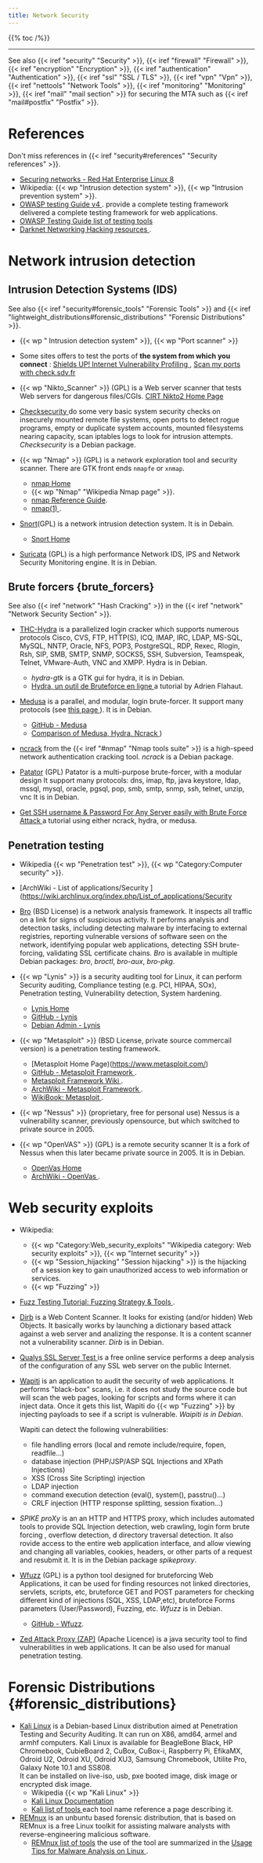 ```yaml
---
title: Network Security
---
```


{{% toc /%}}

---


See also
{{< iref "security" "Security" >}},
{{< iref "firewall" "Firewall" >}},
{{< iref "encryption" "Encryption" >}},
{{< iref "authentication" "Authentication" >}},
{{< iref "ssl" "SSL / TLS" >}},
{{< iref "vpn" "Vpn" >}},
{{< iref "nettools" "Network Tools" >}},
{{< iref "monitoring" "Monitoring" >}},
{{< iref "mail" "mail section" >}} for securing the MTA
such as {{< iref "mail#postfix" "Postfix" >}}.

# References

Don't miss references in
{{< iref "security#references" "Security references" >}}.

-   [Securing networks - Red Hat Enterprise Linux 8
    ](https://access.redhat.com/documentation/en-us/red_hat_enterprise_linux/8/html/securing_networks/index)
-   Wikipedia: {{< wp "Intrusion detection system" >}},
    {{< wp "Intrusion prevention system" >}}.
-   [OWASP testing Guide v4
    ](https://www.owasp.org/index.php/OWASP_Testing_Guide_v4_Table_of_Contents).
    provide a complete testing framework delivered a complete testing framework
    for web applications.
-   [OWASP Testing Guide list of testing tools
    ](https://www.owasp.org/index.php/Appendix_A:_Testing_Tools)
-   [Darknet Networking Hacking resources
    ](https://www.darknet.org.uk/category/hacking-tools/networking-hacking/).

# Network intrusion detection
## Intrusion Detection Systems (IDS)
See also {{< iref "security#forensic_tools" "Forensic Tools" >}}
and {{< iref "lightweight_distributions#forensic_distributions" "Forensic Distributions" >}}.

-   {{< wp " Intrusion detection system" >}}, {{< wp "Port scanner" >}}

-   Some sites offers to test the ports of
    __the system from which you connect__ :
    [Shields UP! Internet Vulnerability Profiling
    ](https://grc.com/x/ne.dll?bh0bkyd2),
    [Scan my ports with check.sdv.fr](http://check.sdv.fr:3658/cgi/scan)
-   {{< wp "Nikto_Scanner" >}} (GPL) is a Web server scanner that
    tests Web servers for dangerous files/CGIs.
    [CIRT Nikto2 Home Page](http://www.cirt.net/nikto2)

-   [Checksecurity
    ](https://manpages.debian.org/stretch/checksecurity/checksecurity.8.en.html)
    do some very basic system security checks on insecurely mounted
    remote file systems, open ports to detect rogue programs, empty or
    duplicate system accounts, mounted filesystems nearing capacity,
    scan iptables logs to look for intrusion attempts. _Checksecurity_
    is a Debian package.
-   <a name="nmap"></a>{{< wp "Nmap" >}} (GPL)
    is a network exploration tool and security scanner.  There are GTK
    front ends `nmapfe` or `xnmap`.
    -   [nmap Home](http://nmap.org/)
    -   {{< wp "Nmap"  "Wikipedia Nmap page" >}}.
    -   [nmap Reference Guide](https://nmap.org/book/man.html).
    -   [nmap(1)
        ](https://manpages.debian.org/stretch/nmap/nmap.1.en.html).
-   [Snort](http://en.wikipedia.org/wiki/Snort_%28software%29)(GPL)
    is a network intrusion detection system. It is in Debain.
    -   [Snort Home](http://www.snort.org/)
-   [Suricata](http://suricata-ids.org/) (GPL)
    is a high performance Network IDS, IPS and Network Security
    Monitoring engine. It is in Debian.

## Brute forcers {brute_forcers}
See also {{< iref "network" "Hash Cracking" >}} in the
{{< iref "network" "Network Security Section" >}}.

-   [THC-Hydra](https://github.com/vanhauser-thc/thc-hydra)
    is a parallelized login cracker which supports numerous protocols
    Cisco, CVS, FTP, HTTP(S), ICQ, IMAP, IRC, LDAP, MS-SQL, MySQL,
    NNTP, Oracle, NFS, POP3, PostgreSQL, RDP, Rexec, Rlogin, Rsh, SIP,
    SMB, SMTP, SNMP, SOCKS5, SSH, Subversion, Teamspeak, Telnet,
    VMware-Auth, VNC and XMPP.
    Hydra is in Debian.
    -   _hydra-gtk_ is a GTK gui for hydra, it is in Debian.
    -   [Hydra, un outil de Bruteforce en ligne
        ](https://www.supinfo.com/articles/single/6336-hydra-outil-bruteforce-ligne)
        a tutorial by Adrien Flahaut.
-   [Medusa](http://foofus.net/goons/jmk/medusa/medusa.html)
    is a parallel, and modular, login brute-forcer.  It support many
    protocols (see [this page
    ](http://foofus.net/goons/jmk/medusa/medusa-compare.html)).
    It is in Debian.
    -   [GitHub - Medusa](https://github.com/jmk-foofus/medusa)
    -   [Comparison of Medusa, Hydra, Ncrack
        ](http://foofus.net/goons/jmk/medusa/medusa-compare.html))
-   [ncrack](https://nmap.org/ncrack/man.html) from the
    {{< iref "#nmap" "Nmap tools suite" >}}
    is a high-speed network authentication cracking tool. _ncrack_ is
    a Debian package.
-   [Patator](https://github.com/lanjelot/patator) (GPL)
    Patator is a multi-purpose brute-forcer, with a modular design It
    support many protocols: dns, imap, ftp, java keystore, ldap,
    mssql, mysql, oracle, pgsql, pop, smb, smtp, snmp, ssh, telnet,
    unzip, vnc It is in Debian.

-  [Get SSH username & Password For Any Server easily with Brute Force Attack
   ](https://securitytraning.com/brute-force-ssh/)
   a tutorial using either ncrack, hydra, or medusa.

## Penetration testing
-   Wikipedia {{< wp "Penetration test" >}}, {{< wp "Category:Computer security" >}}.
-   [ArchWiki - List of applications/Security
    ](https://wiki.archlinux.org/index.php/List_of_applications/Security

-   [Bro](https://www.bro.org/) (BSD License)
    is a network analysis framework. It inspects all traffic on a link
    for signs of suspicious activity. It performs analysis and
    detection tasks, including detecting malware by interfacing to
    external registries, reporting vulnerable versions of software
    seen on the network, identifying popular web applications,
    detecting SSH brute-forcing, validating SSL certificate chains.
    _Bro_ is available in multiple Debian packages: _bro_, _broctl_,
    _bro-aux_, _bro-pkg_.
-   {{< wp "Lynis" >}}
    is a security auditing tool for Linux, it can perform
    Security auditing, Compliance testing (e.g. PCI, HIPAA, SOx),
    Penetration testing,  Vulnerability detection, System hardening.
    -   [Lynis Home](https://cisofy.com/lynis/)
    -   [GitHub - Lynis](https://github.com/CISOfy/lynis)
    -   [Debian Admin - Lynis
        ](http://www.debianadmin.com/lynis-security-and-system-auditing-tool.html)
-   {{< wp "Metasploit" >}} (BSD License, private source commercail version)
    is a penetration testing framework.
    -   [Metasploit Home Page)(https://www.metasploit.com/)
    -   [GitHub - Metasploit Framework
        ](https://github.com/rapid7/metasploit-framework).
    -   [Metasploit Framework Wiki
        ](https://github.com/rapid7/metasploit-framework/wiki).
    -   [ArchWiki - Metasploit Framework
        ](https://wiki.archlinux.org/index.php/Metasploit_Framework).
    -   [WikiBook: Metasploit
        ](https://en.wikibooks.org/wiki/Metasploit).
-   {{< wp "Nessus" >}} (proprietary, free for personal use)
    Nessus is a vulnerability scanner, previously opensource, but
    which switched to private source in 2005.
-   {{< wp "OpenVAS" >}} (GPL)
    is a remote security scanner It is a fork of Nessus when this
    later became private source in 2005.  It is in Debian.
    -   [OpenVas Home](http://www.openvas.org/)
    -   [ArchWiki - OpenVas
        ](https://wiki.archlinux.org/index.php/OpenVAS).

# Web security exploits
-   Wikipedia:
    -   {{< wp "Category:Web_security_exploits"  "Wikipedia category: Web security exploits" >}},
        {{< wp "Internet security" >}}
    -   {{< wp "Session_hijacking"  "Session hijacking" >}}
        is the hijacking of a session key to gain unauthorized access
        to  web information or services.
    -   {{< wp "Fuzzing" >}}
-   [Fuzz Testing Tutorial: Fuzzing Strategy & Tools
    ](https://www.guru99.com/fuzz-testing.html).


-   [Dirb](http://dirb.sourceforge.net/)
    is a Web Content Scanner. It looks for existing (and/or hidden)
    Web Objects. It basically works by launching a dictionary based
    attack against a web server and analizing the response.
    It is a content scanner not a vulnerability scanner.
    _Dirb_ is in Debian.
-   [Qualys SSL Server Test
    ](https://www.ssllabs.com/ssltest/index.html)
    is a free online service performs a deep analysis of the
    configuration of any SSL web server on the public Internet.
-   [Wapiti](http://wapiti.sourceforge.net/)
    is an application to audit the security of web applications. It
    performs "black-box" scans, i.e. it does not study the source code
    but will scan the web pages, looking for scripts and forms where it can inject
    data. Once it gets this list, Wapiti do {{< wp "Fuzzing" >}} by injecting
    payloads to see if a script is vulnerable. _Waipiti is in Debian_.

    Wapiti can detect the following vulnerabilities:

    -   file handling errors (local and remote include/require, fopen,
        readfile...)
    -   database injection (PHP/JSP/ASP SQL Injections and XPath
        Injections)
    -   XSS (Cross Site Scripting) injection
    -   LDAP injection
    -   command execution detection (eval(), system(), passtru()...)
    -   CRLF injection (HTTP response splitting, session fixation...)
-   _SPIKE proXy_
    is an an HTTP and HTTPS proxy, which includes automated tools to provide
    SQL Injection detection, web crawling, login form brute forcing ,
    overflow detection, d directory traversal detection.
    It also rovide access to the entire  web application interface,
    and allow viewing and changing all variables, cookies, headers, or
    other parts of a request and resubmit it. It is in the Debian
    package _spikeproxy_.
-   [Wfuzz](http://www.edge-security.com/wfuzz.php) (GPL)
    is a python tool designed for bruteforcing Web Applications, it
    can be used for finding resources not linked directories,
    servlets, scripts, etc, bruteforce GET and POST parameters for
    checking different kind of injections (SQL, XSS, LDAP,etc),
    bruteforce Forms parameters (User/Password), Fuzzing, etc.
    _Wfuzz_ is in Debian.
    -   [GitHub - Wfuzz](https://github.com/xmendez/wfuzz).
-   [Zed Attack Proxy (ZAP)](https://github.com/zaproxy/zaproxy)
    (Apache Licence)
    is a java security tool to find vulnerabilities in web
    applications.  It can be also used for manual penetration testing.

# Forensic Distributions {#forensic_distributions}
-   <a name="kali_linux"></a>[Kali Linux](https://www.kali.org/)
    is a Debian-based Linux
    distribution aimed at Penetration Testing and Security
    Auditing. It can run on X86, amd64, armel and armhf computers.
    Kali Linux is  available for BeagleBone Black, HP
    Chromebook, CubieBoard 2, CuBox, CuBox-i, Raspberry Pi, EfikaMX,
    Odroid U2, Odroid XU, Odroid XU3, Samsung Chromebook, Utilite Pro,
    Galaxy Note 10.1 and SS808.<br/>
    It can be installed on live-iso, usb, pxe booted
    image, disk image or encrypted disk image.
    -   Wikipedia {{< wp "Kali Linux" >}}
    -   [Kali Linux Documentation](http://docs.kali.org/)
    -   [Kali list of tools
        ](http://tools.kali.org/tools-listing)
        each tool name reference a page describing it.
-   <a name="remnux"></a>[REMnux](https://remnux.org/)
    is an unbuntu based forensic distribution, that is based on REMnux
    is a free Linux toolkit for assisting malware analysts with
    reverse-engineering malicious software.
    -   [REMnux list of tools](https://remnux.org/docs/distro/tools/)
        the use of the tool are summarized in the
        [Usage Tips for Malware Analysis on Linux
        ](https://zeltser.com/remnux-malware-analysis-tips/).

<!-- Local Variables: -->
<!-- mode: markdown -->
<!-- ispell-local-dictionary: "english" -->
<!-- End: -->
